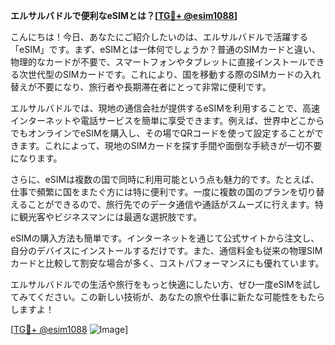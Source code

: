 **エルサルバドルで便利なeSIMとは？[[TG💪+ @esim1088](https://t.me/s/esim1088)]**

こんにちは！今日、あなたにご紹介したいのは、エルサルバドルで活躍する「eSIM」です。まず、eSIMとは一体何でしょうか？普通のSIMカードと違い、物理的なカードが不要で、スマートフォンやタブレットに直接インストールできる次世代型のSIMカードです。これにより、国を移動する際のSIMカードの入れ替えが不要になり、旅行者や長期滞在者にとって非常に便利です。

エルサルバドルでは、現地の通信会社が提供するeSIMを利用することで、高速インターネットや電話サービスを簡単に享受できます。例えば、世界中どこからでもオンラインでeSIMを購入し、その場でQRコードを使って設定することができます。これによって、現地のSIMカードを探す手間や面倒な手続きが一切不要になります。

さらに、eSIMは複数の国で同時に利用可能という点も魅力的です。たとえば、仕事で頻繁に国をまたぐ方には特に便利です。一度に複数の国のプランを切り替えることができるので、旅行先でのデータ通信や通話がスムーズに行えます。特に観光客やビジネスマンには最適な選択肢です。

eSIMの購入方法も簡単です。インターネットを通じて公式サイトから注文し、自分のデバイスにインストールするだけです。また、通信料金も従来の物理SIMカードと比較して割安な場合が多く、コストパフォーマンスにも優れています。

エルサルバドルでの生活や旅行をもっと快適にしたい方、ぜひ一度eSIMを試してみてください。この新しい技術が、あなたの旅や仕事に新たな可能性をもたらしますよ！

[[TG💪+ @esim1088](https://t.me/s/esim1088) ![Image](https://i.postimg.cc/Y0z9fWf4/image.png)]